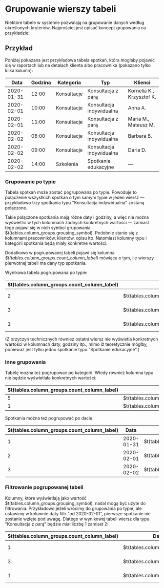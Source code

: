 # Grupowanie wierszy tabeli

Niektóre tabele w systemie pozwalają na grupowanie danych według określonych kryteriów. Najprościej jest opisać koncept grupowania
na przykładzie:

## Przykład

Poniżej pokazana jest przykładowa tabela spotkań, która mogłaby pojawić się w raportach lub na detalach klienta albo pracownika
(pokazano tylko kilka kolumn):

| Data       | Godzina | Kategoria   | Typ                      | Klienci                   |
| ---------- | ------- | ----------- | ------------------------ | ------------------------- |
| 2020-01-31 | 12:00   | Konsultacje | Konsultacja z parą       | Kornelia K., Krzysztof K. |
| 2020-02-01 | 10:00   | Konsultacje | Konsultacja indywidualna | Anna A.                   |
| 2020-02-01 | 11:00   | Konsultacje | Konsultacja z parą       | Maria M., Mateusz M.      |
| 2020-02-02 | 08:00   | Konsultacje | Konsultacja indywidualna | Barbara B.                |
| 2020-02-02 | 09:00   | Konsultacje | Konsultacja indywidualna | Daria D.                  |
| 2020-02-02 | 14:00   | Szkolenia   | Spotkanie edukacyjne     | —                         |

### Grupowanie po typie

Tabela spotkań może zostać pogrupowana po typie. Powoduje to połączenie wszystkich spotkań o tym samym typie w jeden wiersz —
przykładowo trzy spotkania typu "Konsultacja indywidualna" zostaną połączone.

Takie połączone spotkania mają różne daty i godziny, a więc nie można wyświetlić w tych kolumnach żadnych konkretnych wartości
— zamiast tego pojawi się w nich symbol grupowania $t(tables.column_groups.grouping_symbol).
Podobnie stanie się z kolumnami pracowników, klientów, opisu itp. Natomiast kolumny typu i kategorii spotkania będą miały konkretne wartości.

Dodatkowo w pogrupowanej tabeli pojawi się kolumna _$t(tables.column_groups.count_column_label)_ mówiąca o tym, ile wierszy pierwotnej
tabeli ma dany typ spotkania.

Wynikowa tabela pogrupowana po typie:

| $t(tables.column_groups.count_column_label) | Data                                     | Godzina                                  | Kategoria   | Typ                      | Klienci                                  |
| ------------------------------------------- | ---------------------------------------- | ---------------------------------------- | ----------- | ------------------------ | ---------------------------------------- |
| 2                                           | $t(tables.column_groups.grouping_symbol) | $t(tables.column_groups.grouping_symbol) | Konsultacje | Konsultacja z parą       | $t(tables.column_groups.grouping_symbol) |
| 3                                           | $t(tables.column_groups.grouping_symbol) | $t(tables.column_groups.grouping_symbol) | Konsultacje | Konsultacja indywidualna | $t(tables.column_groups.grouping_symbol) |
| 1                                           | $t(tables.column_groups.grouping_symbol) | $t(tables.column_groups.grouping_symbol) | Szkolenia   | Spotkanie edukacyjne     | $t(tables.column_groups.grouping_symbol) |

(Z przyczyn technicznych również ostatni wiersz nie wyświetla konkretnych wartości w kolumnach daty, godziny itp.,
mimo iż teoretycznie mógłby, ponieważ jest tylko jedno spotkanie typu "Spotkanie edukacyjne".)

### Inne grupowania

Tabelę można też pogrupować po kategorii. Wtedy również kolumna typu nie będzie wyświetlała konkretnych wartości:

| $t(tables.column_groups.count_column_label) | Data                                     | Godzina                                  | Kategoria   | Typ                                      | Klienci                                  |
| ------------------------------------------- | ---------------------------------------- | ---------------------------------------- | ----------- | ---------------------------------------- | ---------------------------------------- |
| 5                                           | $t(tables.column_groups.grouping_symbol) | $t(tables.column_groups.grouping_symbol) | Konsultacje | $t(tables.column_groups.grouping_symbol) | $t(tables.column_groups.grouping_symbol) |
| 1                                           | $t(tables.column_groups.grouping_symbol) | $t(tables.column_groups.grouping_symbol) | Szkolenia   | $t(tables.column_groups.grouping_symbol) | $t(tables.column_groups.grouping_symbol) |

Spotkania można też pogrupować po dacie:

| $t(tables.column_groups.count_column_label) | Data       | Godzina                                  | Kategoria                                | Typ                                      | Klienci                                  |
| ------------------------------------------- | ---------- | ---------------------------------------- | ---------------------------------------- | ---------------------------------------- | ---------------------------------------- |
| 1                                           | 2020-01-31 | $t(tables.column_groups.grouping_symbol) | $t(tables.column_groups.grouping_symbol) | $t(tables.column_groups.grouping_symbol) | $t(tables.column_groups.grouping_symbol) |
| 2                                           | 2020-02-01 | $t(tables.column_groups.grouping_symbol) | $t(tables.column_groups.grouping_symbol) | $t(tables.column_groups.grouping_symbol) | $t(tables.column_groups.grouping_symbol) |
| 3                                           | 2020-02-02 | $t(tables.column_groups.grouping_symbol) | $t(tables.column_groups.grouping_symbol) | $t(tables.column_groups.grouping_symbol) | $t(tables.column_groups.grouping_symbol) |

### Filtrowanie pogrupowanej tabeli

Kolumny, które wyświetlają jako wartość $t(tables.column_groups.grouping_symbol), nadal mogą być użyte do filtrowania. Przykładowo jeżeli
wrócimy do grupowania po typie, ale ustawimy w kolumnie daty filtr "od 2020-02-01", pierwsze spotkanie nie zostanie wzięte pod uwagę.
Dlatego w wynikowej tabeli wiersz dla typu "Konsultacja z parą" będzie miał liczbę 1 zamiast 2:

| $t(tables.column_groups.count_column_label) | Data (filtrowana)                        | Godzina                                  | Kategoria   | Typ                      | Klienci                                  |
| ------------------------------------------- | ---------------------------------------- | ---------------------------------------- | ----------- | ------------------------ | ---------------------------------------- |
| 1                                           | $t(tables.column_groups.grouping_symbol) | $t(tables.column_groups.grouping_symbol) | Konsultacje | Konsultacja z parą       | $t(tables.column_groups.grouping_symbol) |
| 3                                           | $t(tables.column_groups.grouping_symbol) | $t(tables.column_groups.grouping_symbol) | Konsultacje | Konsultacja indywidualna | $t(tables.column_groups.grouping_symbol) |
| 1                                           | $t(tables.column_groups.grouping_symbol) | $t(tables.column_groups.grouping_symbol) | Szkolenia   | Spotkanie edukacyjne     | $t(tables.column_groups.grouping_symbol) |
